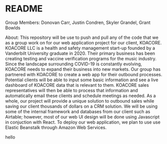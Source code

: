 # README

Group Members: Donovan Carr, Justin Condren, Skyler Grandel, Grant Bowlds

About: This repository will be use to push and pull any of the code that we as a group work on for our web application project for our client, KOACORE. KOACORE LLC is a health and safety management start-up founded by a Vanderbilt University graduate in 2020. Their primary business has been creating testing and vaccine verification programs for the music industry. Since the landscape surrounding COVID-19 is constantly evolving, KOACORE needs to expand their business into new markets. Our group has partnered with KOACORE to create a web app for their outbound processes. Potential clients will be able to input some basic information and see a live dashboard of KOACORE data that is relevant to them. KOACORE sales representatives will then be able to process that information and automatically email these clients and schedule meetings as needed. As a whole, our project will provide a unique solution to outbound sales while saving our client thousands of dollars on a CRM solution. We will be using some of the internal framework and databases from our client such as Airtable; however, most of our web UI design will be done using Javascript in conjuction with React. To deploy our web application, we plan to use use Elastic Beanstalk through Amazon Web Services.

hello
